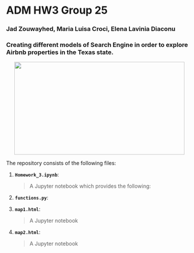 #  ADM HW3 Group 25
### Jad Zouwayhed, Maria Luisa Croci, Elena Lavinia Diaconu

### Creating different models of Search Engine in order to explore Airbnb properties in the Texas state. 

<p align="center">
  <img width="460" height="250" src="http://rentmoreweeks.com/wp-content/uploads/2016/05/airbnb-peter-griffin.jpg">
</p>

The repository consists of the following files:
1. __`Homework_3.ipynb`__: 
     > A Jupyter notebook which provides the following: 
2. __`functions.py`__:
     > 
3. __`map1.html`__: 
     > A Jupyter notebook 
4. __`map2.html`__: 
     > A Jupyter notebook      

